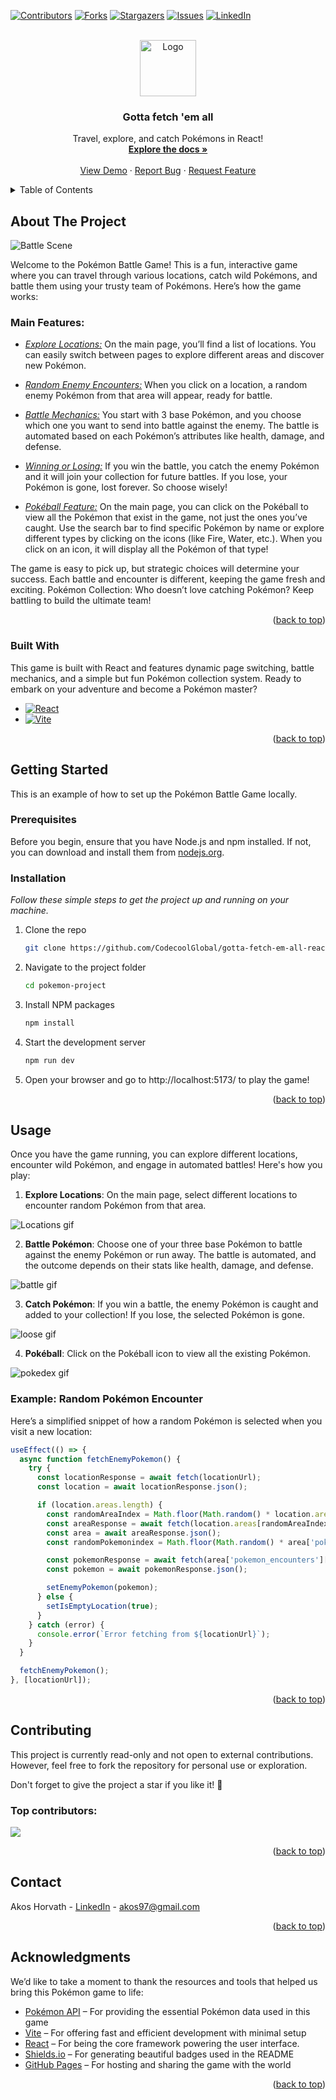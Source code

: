 <a id="readme-top"></a>

[![Contributors][contributors-shield]][contributors-url]
[![Forks][forks-shield]][forks-url]
[![Stargazers][stars-shield]][stars-url]
[![Issues][issues-shield]][issues-url]
[![LinkedIn][linkedin-shield]][linkedin-url]

<!-- PROJECT LOGO -->
<br />
<div align="center">
  <a href="https://github.com/CodecoolGlobal/gotta-fetch-em-all-react-Akoss08">
    <img src="pokemon-project/public/images/mewtwo.jpg" alt="Logo" width="90" height="90">
  </a>

  <h3 align="center">Gotta fetch 'em all</h3>

  <p align="center">
    Travel, explore, and catch Pokémons in React!
    <br />
    <a href="https://github.com/CodecoolGlobal/gotta-fetch-em-all-react-Akoss08"><strong>Explore the docs »</strong></a>
    <br />
    <br />
    <a href="https://github.com/CodecoolGlobal/gotta-fetch-em-all-react-Akoss08">View Demo</a>
    &middot;
    <a href="https://github.com/CodecoolGlobal/gotta-fetch-em-all-react-Akoss08/issues/new?labels=bug&template=bug-report---.md">Report Bug</a>
    &middot;
    <a href="https://github.com/CodecoolGlobal/gotta-fetch-em-all-react-Akoss08/issues/new?labels=enhancement&template=feature-request---.md">Request Feature</a>
  </p>
</div>

<!-- TABLE OF CONTENTS -->
<details>
  <summary>Table of Contents</summary>
  <ol>
    <li>
      <a href="#about-the-project">About The Project</a>
      <ul>
        <li><a href="#main-features">Main Features</a></li>
        <li><a href="#built-with">Built With</a></li>
      </ul>
    </li>
    <li>
      <a href="#getting-started">Getting Started</a>
      <ul>
        <li><a href="#prerequisites">Prerequisites</a></li>
        <li><a href="#installation">Installation</a></li>
      </ul>
    </li>
    <li>
    <a href="#usage">Usage</a>
      <ul>
        <li><a href="#example-random-pokémon-encounter">Example</a></li>
      </ul>
    </li>
    <li><a href="#contributing">Contributing</a></li>
    <li><a href="#contact">Contact</a></li>
    <li><a href="#acknowledgments">Acknowledgments</a></li>
  </ol>
</details>

<!-- ABOUT THE PROJECT -->

## About The Project

![Battle Scene][battlescene-screenshoot]

Welcome to the Pokémon Battle Game! This is a fun, interactive game where you can travel through various locations, catch wild Pokémons, and battle them using your trusty team of Pokémons. Here’s how the game works:

### Main Features:

- <u><i>Explore Locations:</i></u> On the main page, you’ll find a list of locations. You can easily switch between pages to explore different areas and discover new Pokémon.

- <u><i>Random Enemy Encounters:</u></i> When you click on a location, a random enemy Pokémon from that area will appear, ready for battle.

- <u><i>Battle Mechanics:</u></i> You start with 3 base Pokémon, and you choose which one you want to send into battle against the enemy. The battle is automated based on each Pokémon’s attributes like health, damage, and defense.

- <u><i>Winning or Losing:</u></i> If you win the battle, you catch the enemy Pokémon and it will join your collection for future battles. If you lose, your Pokémon is gone, lost forever. So choose wisely!

- <u><i>Pokéball Feature:</u></i> On the main page, you can click on the Pokéball to view all the Pokémon that exist in the game, not just the ones you’ve caught. Use the search bar to find specific Pokémon by name or explore different types by clicking on the icons (like Fire, Water, etc.). When you click on an icon, it will display all the Pokémon of that type!

The game is easy to pick up, but strategic choices will determine your success. Each battle and encounter is different, keeping the game fresh and exciting.
Pokémon Collection: Who doesn’t love catching Pokémon? Keep battling to build the ultimate team!

<p align="right">(<a href="#readme-top">back to top</a>)</p>

### Built With

This game is built with React and features dynamic page switching, battle mechanics, and a simple but fun Pokémon collection system. Ready to embark on your adventure and become a Pokémon master?

- [![React][React.js]][React-url]
- [![Vite][Vite.js]][Vite-url]

<p align="right">(<a href="#readme-top">back to top</a>)</p>

<!-- GETTING STARTED -->

## Getting Started

This is an example of how to set up the Pokémon Battle Game locally.

### Prerequisites

Before you begin, ensure that you have Node.js and npm installed. If not, you can download and install them from <a href="https://nodejs.org/en/download">nodejs.org</a>.

### Installation

_Follow these simple steps to get the project up and running on your machine._

1. Clone the repo
   ```sh
   git clone https://github.com/CodecoolGlobal/gotta-fetch-em-all-react-Akoss08.git
   ```
2. Navigate to the project folder
   ```sh
   cd pokemon-project
   ```
3. Install NPM packages
   ```sh
   npm install
   ```
4. Start the development server
   ```sh
   npm run dev
   ```
5. Open your browser and go to http://localhost:5173/ to play the game!

<p align="right">(<a href="#readme-top">back to top</a>)</p>

<!-- USAGE EXAMPLES -->

## Usage

Once you have the game running, you can explore different locations, encounter wild Pokémon, and engage in automated battles! Here's how you play:

1. **Explore Locations**: On the main page, select different locations to encounter random Pokémon from that area.

![Locations gif][locations-gif]

2. **Battle Pokémon**: Choose one of your three base Pokémon to battle against the enemy Pokémon or run away. The battle is automated, and the outcome depends on their stats like health, damage, and defense.

![battle gif][battle-gif]

3. **Catch Pokémon**: If you win a battle, the enemy Pokémon is caught and added to your collection! If you lose, the selected Pokémon is gone.

![loose gif][loose-gif]

4. **Pokéball**: Click on the Pokéball icon to view all the existing Pokémon.

![pokedex gif][pokedex-gif]

### Example: Random Pokémon Encounter

Here’s a simplified snippet of how a random Pokémon is selected when you visit a new location:

```js
useEffect(() => {
  async function fetchEnemyPokemon() {
    try {
      const locationResponse = await fetch(locationUrl);
      const location = await locationResponse.json();

      if (location.areas.length) {
        const randomAreaIndex = Math.floor(Math.random() * location.areas.length);
        const areaResponse = await fetch(location.areas[randomAreaIndex].url);
        const area = await areaResponse.json();
        const randomPokemonindex = Math.floor(Math.random() * area['pokemon_encounters'].length);

        const pokemonResponse = await fetch(area['pokemon_encounters'][randomPokemonindex].pokemon.url);
        const pokemon = await pokemonResponse.json();

        setEnemyPokemon(pokemon);
      } else {
        setIsEmptyLocation(true);
      }
    } catch (error) {
      console.error(`Error fetching from ${locationUrl}`);
    }
  }

  fetchEnemyPokemon();
}, [locationUrl]);
```

<p align="right">(<a href="#readme-top">back to top</a>)</p>

<!-- CONTRIBUTING -->

## Contributing

This project is currently read-only and not open to external contributions.
However, feel free to fork the repository for personal use or exploration.

Don't forget to give the project a star if you like it! 🌟

### Top contributors:

<a href="https://github.com/CodecoolGlobal/gotta-fetch-em-all-react-Akoss08/graphs/contributors">
<img src="https://contrib.rocks/image?repo=CodecoolGlobal/gotta-fetch-em-all-react-Akoss08" />
</a>

<p align="right">(<a href="#readme-top">back to top</a>)</p>

<!-- CONTACT -->

## Contact

Akos Horvath - [LinkedIn](https://www.linkedin.com/in/akos-horvath97/) - akos97@gmail.com

<p align="right">(<a href="#readme-top">back to top</a>)</p>

<!-- ACKNOWLEDGMENTS -->

## Acknowledgments

We’d like to take a moment to thank the resources and tools that helped us bring this Pokémon game to life:

- [Pokémon API](https://pokeapi.co/) – For providing the essential Pokémon data used in this game
- [Vite](https://vite.dev/) – For offering fast and efficient development with minimal setup
- [React](https://react.dev/) – For being the core framework powering the user interface.
- [Shields.io](https://shields.io) – For generating beautiful badges used in the README
- [GitHub Pages](https://pages.github.com) – For hosting and sharing the game with the world

<p align="right">(<a href="#readme-top">back to top</a>)</p>

<!-- MARKDOWN LINKS & IMAGES -->
<!-- https://www.markdownguide.org/basic-syntax/#reference-style-links -->

[contributors-shield]: https://img.shields.io/github/contributors/CodecoolGlobal/gotta-fetch-em-all-react-Akoss08.svg?style=for-the-badge
[contributors-url]: https://github.com/CodecoolGlobal/gotta-fetch-em-all-react-Akoss08/graphs/contributors
[forks-shield]: https://img.shields.io/github/forks/CodecoolGlobal/gotta-fetch-em-all-react-Akoss08.svg?style=for-the-badge
[forks-url]: https://github.com/CodecoolGlobal/gotta-fetch-em-all-react-Akoss08/network/members
[stars-shield]: https://img.shields.io/github/stars/CodecoolGlobal/gotta-fetch-em-all-react-Akoss08.svg?style=for-the-badge
[stars-url]: https://github.com/CodecoolGlobal/gotta-fetch-em-all-react-Akoss08/stargazers
[issues-shield]: https://img.shields.io/github/issues/CodecoolGlobal/gotta-fetch-em-all-react-Akoss08.svg?style=for-the-badge
[issues-url]: https://github.com/CodecoolGlobal/gotta-fetch-em-all-react-Akoss08/issues
[linkedin-shield]: https://img.shields.io/badge/-LinkedIn-black.svg?style=for-the-badge&logo=linkedin&colorB=555
[linkedin-url]: https://www.linkedin.com/in/akos-horvath97/
[battlescene-screenshoot]: /pokemon-project/public/images/battlescene.png
[React.js]: https://img.shields.io/badge/React-20232A?style=for-the-badge&logo=react&logoColor=61DAFB
[React-url]: https://reactjs.org/
[Vite.js]: https://img.shields.io/badge/Vite-646CFF?style=for-the-badge&logo=vite&logoColor=white
[Vite-url]: https://vite.dev/
[locations-gif]: /pokemon-project/public/gifs/Untitled%20video%20-%20Made%20with%20Clipchamp.gif
[battle-gif]: /pokemon-project/public/gifs/Untitled%20video%20-%20Made%20with%20Clipchamp%20(1).gif
[loose-gif]: /pokemon-project/public/gifs/Untitled%20video%20-%20Made%20with%20Clipchamp%20(2).gif
[pokedex-gif]: /pokemon-project/public/gifs/Untitled%20video%20-%20Made%20with%20Clipchamp%20(3).gif

